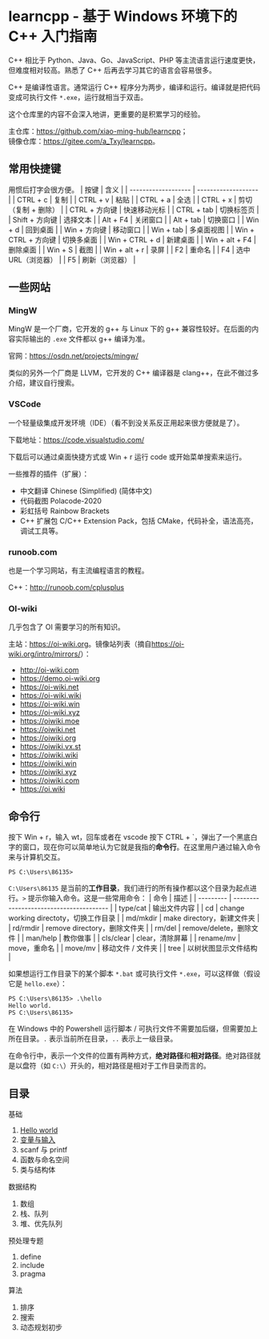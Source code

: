 # learncpp - 基于 Windows 环境下的 C++ 入门指南
C++ 相比于 Python、Java、Go、JavaScript、PHP 等主流语言运行速度更快，但难度相对较高。熟悉了 C++ 后再去学习其它的语言会容易很多。

C++ 是编译性语言。通常运行 C++ 程序分为两步，编译和运行。编译就是把代码变成可执行文件 `*.exe`，运行就相当于双击。

这个仓库里的内容不会深入地讲，更重要的是积累学习的经验。

主仓库：<https://github.com/xiao-ming-hub/learncpp>；<br />
镜像仓库：<https://gitee.com/a_Txy/learncpp>。

## 常用快捷键
用惯后打字会很方便。
| 按键                | 含义                |
| ------------------- | ------------------- |
| CTRL + c            | 复制                |
| CTRL + v            | 粘贴                |
| CTRL + a            | 全选                |
| CTRL + x            | 剪切（复制 + 删除） |
| CTRL + 方向键       | 快速移动光标        |
| CTRL + tab          | 切换标签页          |
| Shift + 方向键      | 选择文本            |
| Alt + F4            | 关闭窗口            |
| Alt + tab           | 切换窗口            |
| Win + d             | 回到桌面            |
| Win + 方向键        | 移动窗口            |
| Win + tab           | 多桌面视图          |
| Win + CTRL + 方向键 | 切换多桌面          |
| Win + CTRL + d      | 新建桌面            |
| Win + alt + F4      | 删除桌面            |
| Win + S             | 截图                |
| Win + alt + r       | 录屏                |
| F2                  | 重命名              |
| F4                  | 选中 URL（浏览器）  |
| F5                  | 刷新（浏览器）      |

## 一些网站
### MingW
MingW 是一个厂商，它开发的 g++ 与 Linux 下的 g++ 兼容性较好。在后面的内容实际输出的 `.exe` 文件都以 g++ 编译为准。

官网：<https://osdn.net/projects/mingw/>

类似的另外一个厂商是 LLVM，它开发的 C++ 编译器是 clang++，在此不做过多介绍，建议自行搜索。

### VSCode
一个轻量级集成开发环境（IDE）（看不到没关系反正用起来很方便就是了）。

下载地址：<https://code.visualstudio.com/>

下载后可以通过桌面快捷方式或 Win + r 运行 code 或开始菜单搜索来运行。

一些推荐的插件（扩展）：
- 中文翻译 Chinese (Simplified) (简体中文)
- 代码截图 Polacode-2020
- 彩虹括号 Rainbow Brackets
- C++ 扩展包 C/C++ Extension Pack，包括 CMake，代码补全，语法高亮，调试工具等。

### runoob.com
也是一个学习网站，有主流编程语言的教程。

C++：<http://runoob.com/cplusplus>

### OI-wiki
几乎包含了 OI 需要学习的所有知识。

主站：<https://oi-wiki.org>。镜像站列表（摘自<https://oi-wiki.org/intro/mirrors/>）：
- <http://oi-wiki.com>
- <https://demo.oi-wiki.org>
- <https://oi-wiki.net>
- <https://oi-wiki.wiki>
- <https://oi-wiki.win>
- <https://oi-wiki.xyz>
- <https://oiwiki.moe>
- <https://oiwiki.net>
- <https://oiwiki.org>
- <https://oiwiki.vx.st>
- <https://oiwiki.wiki>
- <https://oiwiki.win>
- <https://oiwiki.xyz>
- <https://oiwiki.com>
- <https://oi.wiki>

## 命令行
按下 Win + r，输入 wt，回车或者在 vscode 按下 CTRL + \`，弹出了一个黑底白字的窗口，现在你可以简单地认为它就是我指的**命令行**。在这里用户通过输入命令来与计算机交互。
```
PS C:\Users\86135>
```
`C:\Users\86135` 是当前的**工作目录**，我们进行的所有操作都以这个目录为起点进行。`>` 提示你输入命令。这是一些常用命令：
| 命令      | 描述                                    |
| --------- | --------------------------------------- |
| type/cat  | 输出文件内容                            |
| cd        | change working directoty，切换工作目录  |
| md/mkdir  | make directory，新建文件夹              |
| rd/rmdir  | remove directory，删除文件夹            |
| rm/del    | remove/delete，删除文件                 |
| man/help  | 教你做事                                |
| cls/clear | clear，清除屏幕                         |
| rename/mv | move，重命名                            |
| move/mv   | 移动文件 / 文件夹                       |
| tree      | 以树状图显示文件结构                    |

如果想运行工作目录下的某个脚本 `*.bat` 或可执行文件 `*.exe`，可以这样做（假设它是 `hello.exe`）：
```
PS C:\Users\86135> .\hello
Hello world.
PS C:\Users\86135>
```
在 Windows 中的 Powershell 运行脚本 / 可执行文件不需要加后缀，但需要加上所在目录。`.` 表示当前所在目录，`..` 表示上一级目录。

在命令行中，表示一个文件的位置有两种方式，**绝对路径**和**相对路径**。绝对路径就是以盘符（如 `C:\`）开头的，相对路径是相对于工作目录而言的。

## 目录
基础
1. [Hello world](books/1-基础/1-hello/content.md)
2. [变量与输入](books/1-基础/2-变量与输入/content.md)
3. scanf 与 printf
4. 函数与命名空间
5. 类与结构体

数据结构
1. 数组
2. 栈、队列
3. 堆、优先队列

预处理专题
1. define
2. include
3. pragma

算法
1. 排序
2. 搜索
3. 动态规划初步
